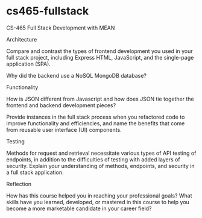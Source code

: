 # cs465-fullstack
CS-465 Full Stack Development with MEAN

Architecture

Compare and contrast the types of frontend development you used in your full stack project, including Express HTML, JavaScript, and the single-page application (SPA).


Why did the backend use a NoSQL MongoDB database?

Functionality

How is JSON different from Javascript and how does JSON tie together the frontend and backend development pieces?


Provide instances in the full stack process when you refactored code to improve functionality and efficiencies, and name the benefits that come from reusable user interface (UI) components.


Testing

Methods for request and retrieval necessitate various types of API testing of endpoints, in addition to the difficulties of testing with added layers of security. Explain your understanding of methods, endpoints, and security in a full stack application.


Reflection

How has this course helped you in reaching your professional goals? What skills have you learned, developed, or mastered in this course to help you become a more marketable candidate in your career field?
